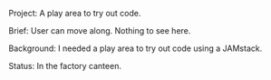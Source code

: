 Project: A play area to try out code.

Brief: User can move along. Nothing to see here.

Background: I needed a play area to try out code using a JAMstack.

Status: In the factory canteen.
